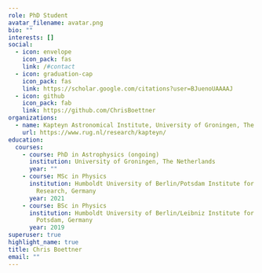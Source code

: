 ```yaml
---
role: PhD Student
avatar_filename: avatar.png
bio: ""
interests: []
social:
  - icon: envelope
    icon_pack: fas
    link: /#contact
  - icon: graduation-cap
    icon_pack: fas
    link: https://scholar.google.com/citations?user=BJuenoUAAAAJ
  - icon: github
    icon_pack: fab
    link: https://github.com/ChrisBoettner
organizations:
  - name: Kapteyn Astronomical Institute, University of Groningen, The Groningen
    url: https://www.rug.nl/research/kapteyn/
education:
  courses:
    - course: PhD in Astrophysics (ongoing)
      institution: University of Groningen, The Netherlands
      year: ""
    - course: MSc in Physics
      institution: Humboldt University of Berlin/Potsdam Institute for Climate Impact
        Research, Germany
      year: 2021
    - course: BSc in Physics
      institution: Humboldt University of Berlin/Leibniz Institute for Astrophysics
        Potsdam, Germany
      year: 2019
superuser: true
highlight_name: true
title: Chris Boettner
email: ""
---
```

